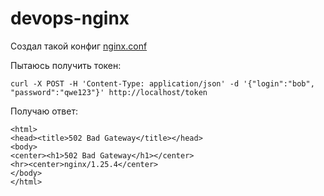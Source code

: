 # devops-nginx
Создал такой конфиг [nginx.conf](https://github.com/bag2000/devops-nginx/blob/main/gateway/nginx.conf)  
  
Пытаюсь получить токен: 
```
curl -X POST -H 'Content-Type: application/json' -d '{"login":"bob", "password":"qwe123"}' http://localhost/token
```  
  
Получаю ответ:  
```
<html>
<head><title>502 Bad Gateway</title></head>
<body>
<center><h1>502 Bad Gateway</h1></center>
<hr><center>nginx/1.25.4</center>
</body>
</html>
```  
